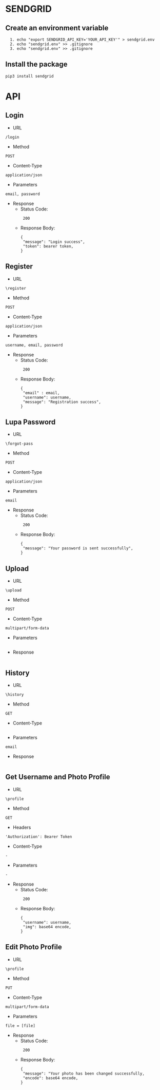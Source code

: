 # SENDGRID
## Create an environment variable
```
  1. echo "export SENDGRID_API_KEY='YOUR_API_KEY'" > sendgrid.env
  2. echo "sendgrid.env" >> .gitignore
  3. echo "sendgrid.env" >> .gitignore
```
## Install the package
```
pip3 install sendgrid
```


# API
## Login ##
 * URL
 ```
 /login
 ```
 * Method
 ```
 POST
 ```
 * Content-Type
 ```
 application/json
 ```
 * Parameters
 ```
 email, password
 ```
 * Response
    * Status Code:
      ```
       200
      ```
    * Response Body:
      ```
      {
       "message": "Login success",
       "token": bearer token,
      }
      ```
## Register ##
* URL
 ```
 \register
 ```
 * Method
 ```
 POST
 ```
 * Content-Type
 ```
 application/json
 ```
 * Parameters
 ```
 username, email, password
 ```
 * Response
    * Status Code:
      ```
       200
      ```
    * Response Body:
      ```
      {
       "email" : email,
       "username": username,
       "message": "Registration success",
      }
      ```
## Lupa Password ##
 * URL
 ```
 \forgot-pass
 ```
 * Method
 ```
 POST
 ```
 * Content-Type
 ```
 application/json
 ```
 * Parameters
 ```
 email
 ```
 * Response
    * Status Code:
      ```
       200
      ```
    * Response Body:
      ```
      {
       "message": "Your password is sent successfully",
      }
      ```
## Upload ##
* URL
 ```
 \upload
 ```
 * Method
 ```
 POST
 ```
 * Content-Type
 ```
 multipart/form-data
 ```
 * Parameters
 ```
 
 ```
 * Response
 ```
 ```
## History ##
* URL
 ```
 \history
 ```
 * Method
 ```
 GET
 ```
 * Content-Type
 ```
 ```
 * Parameters
 ```
 email
 ```
 * Response
 ```
 ```

## Get Username and Photo Profile  ##
* URL
 ```
 \profile
 ```
 * Method
 ```
 GET
 ```
 * Headers
 ```
 'Authorization': Bearer Token
 ```
 * Content-Type
 ```
 -
 ```
 * Parameters
 ```
 -
 ```
 * Response
    * Status Code:
      ```
       200
      ```
    * Response Body:
      ```
      {
       "username": username,
       "img": base64 encode,
      }
      ```
 ## Edit Photo Profile  ##
* URL
 ```
 \profile
 ```
 * Method
 ```
 PUT
 ```
 * Content-Type
 ```
 multipart/form-data
 ```
 * Parameters
 ```
 file = [file]
 ```
 * Response
    * Status Code:
      ```
       200
      ```
    * Response Body:
      ```
      {
       "message": "Your photo has been changed successfully,
       "encode": base64 encode,
      }
      ```
